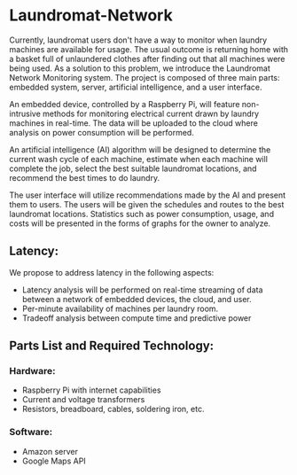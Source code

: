 # Laundromat-Network

Currently, laundromat users don't have a way to monitor when laundry machines are available for usage.  The usual outcome is returning home with a basket full of unlaundered clothes after finding out that all machines were being used.  As a solution to this problem, we introduce the Laundromat Network Monitoring system.  The project is composed of three main parts: embedded system, server, artificial intelligence, and a user interface. 

An embedded device, controlled by a Raspberry Pi, will feature non-intrusive methods for monitoring electrical current  drawn by laundry machines in real-time.  The data will be uploaded to the cloud where analysis on power consumption will be performed.

An artificial intelligence (AI) algorithm will be designed to determine the current wash cycle of each machine, estimate when each machine will complete the job, select the best suitable laundromat locations, and recommend the best times to do laundry.

The user interface will utilize recommendations made by the AI and present them to users. The users will be given the schedules and routes to the best laundromat locations.  Statistics such as power consumption, usage, and costs will be presented in the forms of graphs for the owner to analyze. 

## Latency:
We propose to address latency in the following aspects:
* Latency analysis will be performed on real-time streaming of data between a network of embedded devices, the cloud, and user.
* Per-minute availability of machines per laundry room. 
* Tradeoff analysis between compute time and predictive power

## Parts List and Required Technology:
### Hardware:
* Raspberry Pi with internet capabilities
* Current and voltage transformers 
* Resistors, breadboard, cables, soldering iron, etc. 
### Software:
* Amazon server 
* Google Maps API
